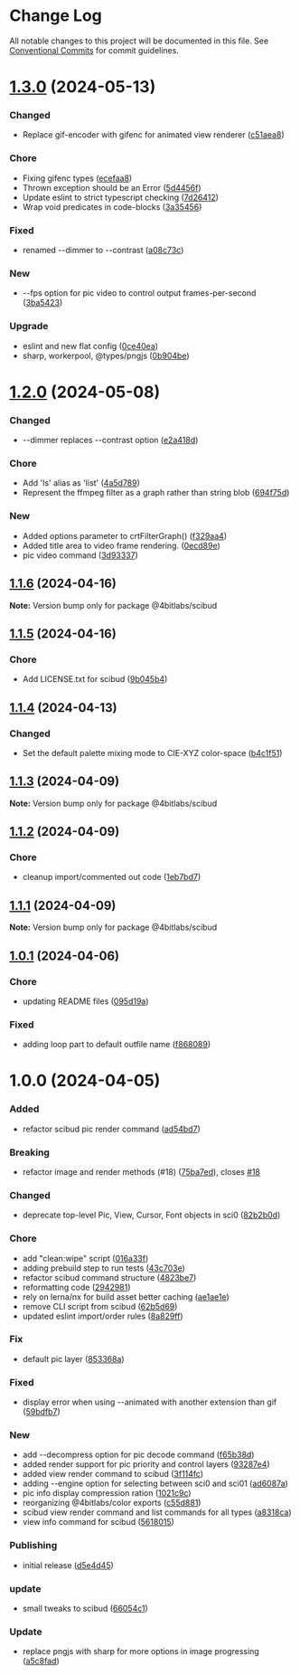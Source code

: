 # Change Log

All notable changes to this project will be documented in this file.
See [Conventional Commits](https://conventionalcommits.org) for commit guidelines.

# [1.3.0](https://github.com/32bitkid/sci.js/compare/@4bitlabs/scibud@1.2.0...@4bitlabs/scibud@1.3.0) (2024-05-13)

### Changed

- Replace gif-encoder with gifenc for animated view renderer ([c51aea8](https://github.com/32bitkid/sci.js/commit/c51aea8280b1c3d8c2b4d5580ed239dc384a6855))

### Chore

- Fixing gifenc types ([ecefaa8](https://github.com/32bitkid/sci.js/commit/ecefaa85c096d57ac2d01c44acaf236b9fca92c4))
- Thrown exception should be an Error ([5d4456f](https://github.com/32bitkid/sci.js/commit/5d4456fe8570626bb33b4ef9be2182b463694386))
- Update eslint to strict typescript checking ([7d26412](https://github.com/32bitkid/sci.js/commit/7d264129a014322df1b0e126c149d3a0ee262625))
- Wrap void predicates in code-blocks ([3a35456](https://github.com/32bitkid/sci.js/commit/3a35456d383e1287e709f86e50b85f76b7bbbc13))

### Fixed

- renamed --dimmer to --contrast ([a08c73c](https://github.com/32bitkid/sci.js/commit/a08c73c4c6df4b501938190f94709196c4ddb738))

### New

- --fps option for pic video to control output frames-per-second ([3ba5423](https://github.com/32bitkid/sci.js/commit/3ba54232ee48e3e677c05ba7fd08940f0e580a41))

### Upgrade

- eslint and new flat config ([0ce40ea](https://github.com/32bitkid/sci.js/commit/0ce40eaeebfded896ad649551e89707128d0a296))
- sharp, workerpool, @types/pngjs ([0b904be](https://github.com/32bitkid/sci.js/commit/0b904be457064b4eea71027a79a2674f1b898bb7))

# [1.2.0](https://github.com/32bitkid/sci.js/compare/@4bitlabs/scibud@1.1.6...@4bitlabs/scibud@1.2.0) (2024-05-08)

### Changed

- --dimmer replaces --contrast option ([e2a418d](https://github.com/32bitkid/sci.js/commit/e2a418d1d18a16a6cc2aeaa7d5d8e4f4aa05df8e))

### Chore

- Add 'ls' alias as 'list' ([4a5d789](https://github.com/32bitkid/sci.js/commit/4a5d78972c019ac75014f66987a25e40d18fde10))
- Represent the ffmpeg filter as a graph rather than string blob ([694f75d](https://github.com/32bitkid/sci.js/commit/694f75dcc821aecc1f6497c722fa9d261484dd2a))

### New

- Added options parameter to crtFilterGraph() ([f329aa4](https://github.com/32bitkid/sci.js/commit/f329aa47a98f201dfd53ae9f108b6deba3727a67))
- Added title area to video frame rendering. ([0ecd89e](https://github.com/32bitkid/sci.js/commit/0ecd89ed84cb6bf22371cc59324b4befb0788c2e))
- pic video command ([3d93337](https://github.com/32bitkid/sci.js/commit/3d933371b1de67e7f5e69d34b37ef19a07acb539))

## [1.1.6](https://github.com/32bitkid/sci.js/compare/@4bitlabs/scibud@1.1.5...@4bitlabs/scibud@1.1.6) (2024-04-16)

**Note:** Version bump only for package @4bitlabs/scibud

## [1.1.5](https://github.com/32bitkid/sci.js/compare/@4bitlabs/scibud@1.1.4...@4bitlabs/scibud@1.1.5) (2024-04-16)

### Chore

- Add LICENSE.txt for scibud ([9b045b4](https://github.com/32bitkid/sci.js/commit/9b045b45614553747e7b1562a55420215582071d))

## [1.1.4](https://github.com/32bitkid/sci.js/compare/@4bitlabs/scibud@1.1.3...@4bitlabs/scibud@1.1.4) (2024-04-13)

### Changed

- Set the default palette mixing mode to CIE-XYZ color-space ([b4c1f51](https://github.com/32bitkid/sci.js/commit/b4c1f51a89932751c2765b33d846f2f5d92dd7f8))

## [1.1.3](https://github.com/32bitkid/sci.js/compare/@4bitlabs/scibud@1.1.2...@4bitlabs/scibud@1.1.3) (2024-04-09)

**Note:** Version bump only for package @4bitlabs/scibud

## [1.1.2](https://github.com/32bitkid/sci.js/compare/@4bitlabs/scibud@1.1.1...@4bitlabs/scibud@1.1.2) (2024-04-09)

### Chore

- cleanup import/commented out code ([1eb7bd7](https://github.com/32bitkid/sci.js/commit/1eb7bd77e19d6f953660bedd854ee45071a548f3))

## [1.1.1](https://github.com/32bitkid/sci.js/compare/@4bitlabs/scibud@1.1.0...@4bitlabs/scibud@1.1.1) (2024-04-09)

**Note:** Version bump only for package @4bitlabs/scibud

## [1.0.1](https://github.com/32bitkid/sci.js/compare/@4bitlabs/scibud@1.0.0...@4bitlabs/scibud@1.0.1) (2024-04-06)

### Chore

- updating README files ([095d19a](https://github.com/32bitkid/sci.js/commit/095d19af411d091c4315da129312e1d063bd2e39))

### Fixed

- adding loop part to default outfile name ([f868089](https://github.com/32bitkid/sci.js/commit/f8680890c345d9cd43bc2f14948070b9b40388dd))

# 1.0.0 (2024-04-05)

### Added

- refactor scibud pic render command ([ad54bd7](https://github.com/32bitkid/sci.js/commit/ad54bd7abfc4560d4ebef4f7a6cc151951ae7d34))

### Breaking

- refactor image and render methods (#18) ([75ba7ed](https://github.com/32bitkid/sci.js/commit/75ba7ed56f5e01cd52f19b58792a4ac525bdce10)), closes [#18](https://github.com/32bitkid/sci.js/issues/18)

### Changed

- deprecate top-level Pic, View, Cursor, Font objects in sci0 ([82b2b0d](https://github.com/32bitkid/sci.js/commit/82b2b0dfe4e53dfa8ef13139a4f137401cdef90a))

### Chore

- add "clean:wipe" script ([016a33f](https://github.com/32bitkid/sci.js/commit/016a33ff30a32120df72031e9095684b54330f70))
- adding prebuild step to run tests ([43c703e](https://github.com/32bitkid/sci.js/commit/43c703e0ce11310ed3cfb98459facde36bd153c0))
- refactor scibud command structure ([4823be7](https://github.com/32bitkid/sci.js/commit/4823be7fb912992b6874322c9c98c43187f532aa))
- reformatting code ([2942981](https://github.com/32bitkid/sci.js/commit/29429811ee671073c78b54bd27873c4b9db4a781))
- rely on lerna/nx for build asset better caching ([ae1ae1e](https://github.com/32bitkid/sci.js/commit/ae1ae1eb4ead8e89a4d53ea0bcfcbc8e107b1488))
- remove CLI script from scibud ([62b5d69](https://github.com/32bitkid/sci.js/commit/62b5d69a084fb817ae3f0ea5456ff992cda87688))
- updated eslint import/order rules ([8a829ff](https://github.com/32bitkid/sci.js/commit/8a829ff835bffab874698d05e68767583427734f))

### Fix

- default pic layer ([853368a](https://github.com/32bitkid/sci.js/commit/853368ad7bcc27a089b43aa46e981fd616447092))

### Fixed

- display error when using --animated with another extension than gif ([59bdfb7](https://github.com/32bitkid/sci.js/commit/59bdfb7f996eaef64b4aa9b5d74710eea589c937))

### New

- add --decompress option for pic decode command ([f65b38d](https://github.com/32bitkid/sci.js/commit/f65b38d6bb097fd026258a1ad624ad5c8528f3ea))
- added render support for pic priority and control layers ([93287e4](https://github.com/32bitkid/sci.js/commit/93287e417c78150d332d3f8abb841ce6c7a74f68))
- added view render command to scibud ([3f114fc](https://github.com/32bitkid/sci.js/commit/3f114fcaf66f524ef41ff0149ee9cb9a820f2508))
- adding --engine option for selecting between sci0 and sci01 ([ad6087a](https://github.com/32bitkid/sci.js/commit/ad6087a32560471f4f5e5609a118ab3f842d6252))
- pic info display compression ration ([1021c9c](https://github.com/32bitkid/sci.js/commit/1021c9c7bf650ba172bffa189a4e5f52830bd5e9))
- reorganizing @4bitlabs/color exports ([c55d881](https://github.com/32bitkid/sci.js/commit/c55d881bdcdf5588f85daa6b8ef6f862afe58802))
- scibud view render command and list commands for all types ([a8318ca](https://github.com/32bitkid/sci.js/commit/a8318ca0f2a83b239be5ee5861a75c371a260c32))
- view info command for scibud ([5618015](https://github.com/32bitkid/sci.js/commit/5618015ff7ea083af091c098fcbf2eefe3ab151d))

### Publishing

- initial release ([d5e4d45](https://github.com/32bitkid/sci.js/commit/d5e4d453be22c9ce24a2fbc343e53a982dc6e1e9))

### update

- small tweaks to scibud ([66054c1](https://github.com/32bitkid/sci.js/commit/66054c17ff929a5c2bac4ed239156ddaeec20ce9))

### Update

- replace pngjs with sharp for more options in image progressing ([a5c8fad](https://github.com/32bitkid/sci.js/commit/a5c8fad1353a002e7bc7596b5d53f361ff762946))
